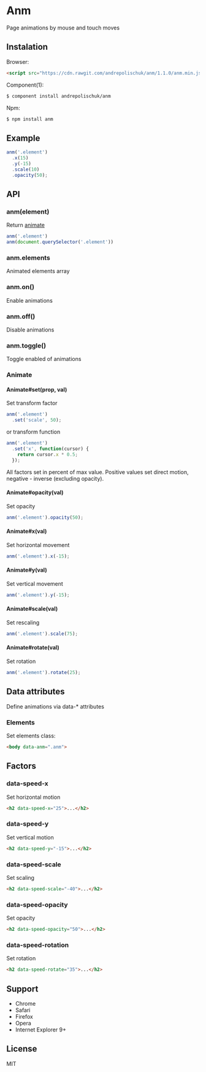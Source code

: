 # Anm

  Page animations by mouse and touch moves

## Instalation

  Browser:

```html
<script src="https://cdn.rawgit.com/andrepolischuk/anm/1.1.0/anm.min.js"></script>
```

  Component(1):

```sh
$ component install andrepolischuk/anm
```

  Npm:

```sh
$ npm install anm
```

## Example

```js
anm('.element')
  .x(15)
  .y(-15)
  .scale(10)
  .opacity(50);
```

## API

### anm(element)

  Return [animate](#animate)

```js
anm('.element')
anm(document.querySelector('.element'))
```

### anm.elements

  Animated elements array

### anm.on()

  Enable animations

### anm.off()

  Disable animations

### anm.toggle()

  Toggle enabled of animations

### Animate

#### Animate#set(prop, val)

  Set transform factor

```js
anm('.element')
  .set('scale', 50);
```

  or transform function

```js
anm('.element')
  .set('x', function(cursor) {
    return cursor.x * 0.5;
  });
```

  All factors set in percent of max value.
  Positive values set direct motion, negative - inverse (excluding opacity).

#### Animate#opacity(val)

  Set opacity

```js
anm('.element').opacity(50);
```

#### Animate#x(val)

  Set horizontal movement

```js
anm('.element').x(-15);
```

#### Animate#y(val)

  Set vertical movement

```js
anm('.element').y(-15);
```

#### Animate#scale(val)

  Set rescaling

```js
anm('.element').scale(75);
```

#### Animate#rotate(val)

  Set rotation

```js
anm('.element').rotate(25);
```

## Data attributes

  Define animations via data-* attributes

### Elements

  Set elements class:

```html
<body data-anm=".anm">
```

## Factors

### data-speed-x

  Set horizontal motion

```html
<h2 data-speed-x="25">...</h2>
```

### data-speed-y

  Set vertical motion

```html
<h2 data-speed-y="-15">...</h2>
```

### data-speed-scale

  Set scaling

```html
<h2 data-speed-scale="-40">...</h2>
```

### data-speed-opacity

  Set opacity

```html
<h2 data-speed-opacity="50">...</h2>
```

### data-speed-rotation

  Set rotation

```html
<h2 data-speed-rotate="35">...</h2>
```

## Support

  * Chrome
  * Safari
  * Firefox
  * Opera
  * Internet Explorer 9+

## License

  MIT
